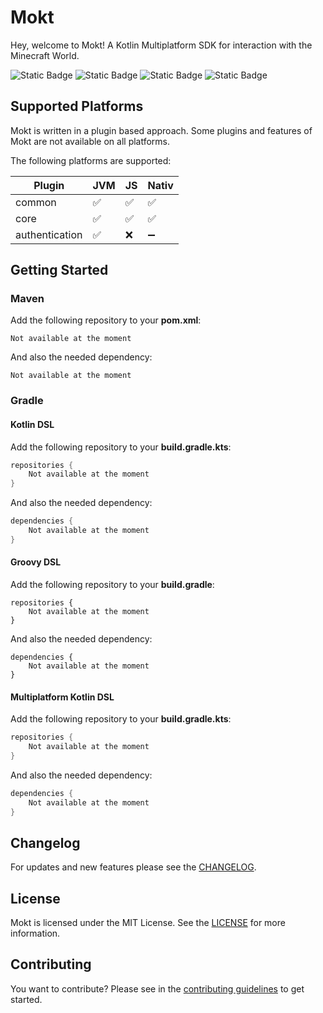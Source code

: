 # Mokt
Hey, welcome to Mokt!
A Kotlin Multiplatform SDK for interaction with the Minecraft World.

![Static Badge](https://img.shields.io/badge/kotlin-redtronics?style=flat&logo=kotlin&labelColor=white&color=purple&link=https%3A%2F%2Fkotlinlang.org%2F)
![Static Badge](https://img.shields.io/badge/MIT-redtronics?style=flat&logoColor=black&label=license&labelColor=white&color=purple&link=https%3A%2F%2Fkotlinlang.org%2F)
![Static Badge](https://code.redtronics.dev/nils.jaekel/mokt/badges/main/pipeline.svg)
![Static Badge](https://code.redtronics.dev/nils.jaekel/mokt/-/badges/release.svg)

## Supported Platforms
Mokt is written in a plugin based approach.
Some plugins and features of Mokt are not available on all platforms.

The following platforms are supported:

| Plugin         | JVM | JS | Nativ |
|----------------|-----|----|-------|
| common         | ✅   | ✅  | ✅     |
| core           | ✅   | ✅  | ✅     |
| authentication | ✅   | ❌  | ➖     |

## Getting Started
### Maven
Add the following repository to your **pom.xml**:
```
Not available at the moment
```
And also the needed dependency:
```
Not available at the moment
```

### Gradle
#### Kotlin DSL
Add the following repository to your **build.gradle.kts**:
```kotlin
repositories {
    Not available at the moment
}
```
And also the needed dependency:
```kotlin
dependencies {
    Not available at the moment
}
```

#### Groovy DSL
Add the following repository to your **build.gradle**:
```
repositories {
    Not available at the moment
}
```
And also the needed dependency:
```
dependencies {
    Not available at the moment
}
```

#### Multiplatform Kotlin DSL
Add the following repository to your **build.gradle.kts**:
```kotlin
repositories {
    Not available at the moment
}
```
And also the needed dependency:
```kotlin
dependencies {
    Not available at the moment
}
```

## Changelog
For updates and new features please see the [CHANGELOG](CHANGELOG.md).

## License
Mokt is licensed under the MIT License. See the [LICENSE](LICENSE) for more information.

## Contributing
You want to contribute? Please see in the [contributing guidelines](CONTRIBUTING.md) to get started.
